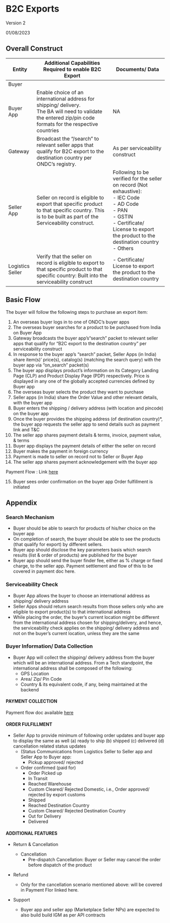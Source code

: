 # B2C Exports 
Version 2

01/08/2023

## Overall Construct

| Entity | Additional Capabilities Required to enable B2C Export | Documents/ Data |
|-- |-- |-- |
| Buyer | |
| Buyer App | Enable choice of an international address for shipping/ delivery. <br/>The BA will need to validate the entered zip/pin code formats  for the respective countries | NA |
| Gateway | Broadcast the “/search” to relevant seller apps that qualify for B2C export to the destination country per ONDC’s registry. | As per serviceability construct  |
| Seller App | Seller on record is eligible to export that specific product to that specific country. This is to be built as part of the Serviceability construct. | Following to be verified for the seller on record (Not exhaustive):<br/>- IEC Code <br/>- AD Code <br/>- PAN <br/>- GSTIN <br/>- Certificate/ License to export the product to the destination country <br/>- Others |
| Logistics Seller | Verify that the seller on record is eligible to export to that specific product to that specific country: Built into the serviceability construct | - Certificate/ License to export the product to the destination country |


## Basic Flow
The buyer will follow the following steps to purchase an export item:
1. An overseas buyer logs in to one of ONDC’s buyer apps 
2. The overseas buyer searches for a product to be purchased from India on  Buyer App
3. Gateway broadcasts the buyer app’s“search” packet to  relevant seller apps that qualify for “B2C export to the destination country” per serviceability construct
4. In response to the buyer app’s “search” packet, Seller Apps (in India) share item(s)’ price(s), catalog(s) (matching the search query) with the buyer app via “on_search” packet(s) 
5. The buyer app displays product’s information on its Category Landing Page (CLP) and Product Display Page (PDP) respectively. Price is displayed in any one of the globally accepted currencies  defined by Buyer app
6. The overseas buyer selects the product they want to purchase 
7. Seller apps (in India) share the Order Value and other relevant details, with the buyer app 
8. Buyer enters the shipping / delivery address (with location and pincode) on the buyer app
9. Once the buyer provides the shipping address (of destination country)*, the buyer app requests the seller app to send details such as payment link and T&C
10. The seller app  shares payment details & terms, invoice, payment value, & terms 
11. Buyer app displays the payment details of either the seller on record
12. Buyer makes the payment in foreign currency 
13. Payment is made to seller on record not to Seller or Buyer App
14. The seller app shares payment acknowledgement with the buyer app

Payment Flow : Link [here](https://github.com/ONDC-Official/ONDC-RET-Specifications/blob/draft-b2c_exports/api/docs/%23opgsp%23_payment_flow.md)

15. Buyer sees order confirmation on the buyer app
Order fulfillment is initiated

## Appendix
### Search Mechanism

- Buyer should be able to search for products of his/her choice  on the buyer app
- On completion of search, the buyer should be able to see the products (that qualify for export)  by different sellers.
- Buyer app should disclose the key parameters basis which search results (list & order of products) are published for the buyer 
- Buyer app should send the buyer finder fee, either as % charge or fixed charge, to the seller app. Payment settlement and flow of this to be covered in payment doc here.

### Serviceability Check
- Buyer App allows the buyer to choose an international address as shipping/ delivery address
- Seller Apps should return search results from those sellers only who are eligible to export product(s) to that international address
- While placing the order, the buyer’s current location might be different from the international address chosen for shipping/delivery, and hence, the serviceability check applies on the shipping/ delivery address and not on the buyer’s current location, unless they are the same

### Buyer Information/ Data Collection
- Buyer App will collect the shipping/ delivery address from the buyer which will be an international address. From a Tech standpoint, the international address shall be composed of the following:
    - GPS Location
    - Area/ Zip/ Pin Code
    - Country & its equivalent code, if any, being maintained at the backend

#### PAYMENT COLLECTION
Payment flow doc available [here](https://github.com/ONDC-Official/ONDC-RET-Specifications/blob/draft-b2c_exports/api/docs/%23opgsp%23_payment_flow.md)

#### ORDER FULFILLMENT 

- Seller App to provide minimum of following order updates and buyer app to display the same as well (a) ready to ship (b) shipped (c) delivered (d) cancellation related status updates 
    - (Status Communications from Logistics Seller to Seller app and Seller App to Buyer app:
        - Pickup approved/ rejected
    - Order confirmed (paid for)
        - Order Picked up
        - In Transit
        - Reached Warehouse
        - Custom Cleared/ Rejected Domestic, i.e., Order approved/ rejected by export customs
        - Shipped
        - Reached Destination Country
        - Custom Cleared/ Rejected Destination Country
        - Out for Delivery
        - Delivered

#### ADDITIONAL FEATURES 

- Return & Cancellation 
    - Cancellation
        - Pre-dispatch Cancellation: Buyer or Seller may cancel the order before dispatch of the product
- Refund
    - Only for the cancellation scenario mentioned above: will be covered in Payment Flor linked here.

- Support
    - Buyer app and seller app (Marketplace Seller NPs) are expected to also build build IGM as per API contracts
